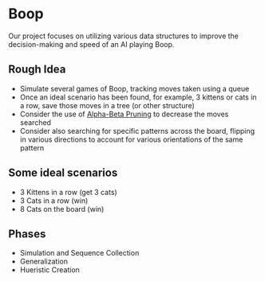 # Boop
Our project focuses on utilizing various data structures to improve the decision-making and speed of an AI playing Boop.

## Rough Idea
- Simulate several games of Boop, tracking moves taken using a queue
- Once an ideal scenario has been found, for example, 3 kittens or cats in a row, save those moves in a tree (or other structure)
- Consider the use of [Alpha-Beta Pruning](https://en.wikipedia.org/wiki/Alpha%E2%80%93beta_pruning) to decrease the moves searched
- Consider also searching for specific patterns across the board, flipping in various directions to account for various orientations of the same pattern

## Some ideal scenarios
 - 3 Kittens in a row (get 3 cats)
 - 3 Cats in a row (win)
 - 8 Cats on the board (win)

## Phases
 - Simulation and Sequence Collection
 - Generalization
 - Hueristic Creation
